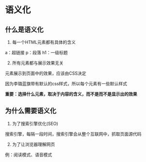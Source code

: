 # 语义化

## 什么是语义化

1. 每一个HTML元素都有具体的含义

a：超链接
p：段落
h1：一级标题

2. 所有元素都与展示效果无关

元素展示到页面中的效果，应该由CSS决定

因为李璐蓝旗带有默认的css样式，所以每个元素有一些默认样式

**重要：选择什么元素，取决于内容的含义，而不是而不是显示出的效果**

## 为什么需要语义化

1. 为了搜索引擎优化(SEO)

搜索引擎，每隔一段时间，搜索引擎会从整个互联网中，抓取页面源代码    

2. 为了让浏览器理解网页

例：阅读模式、语音模式


